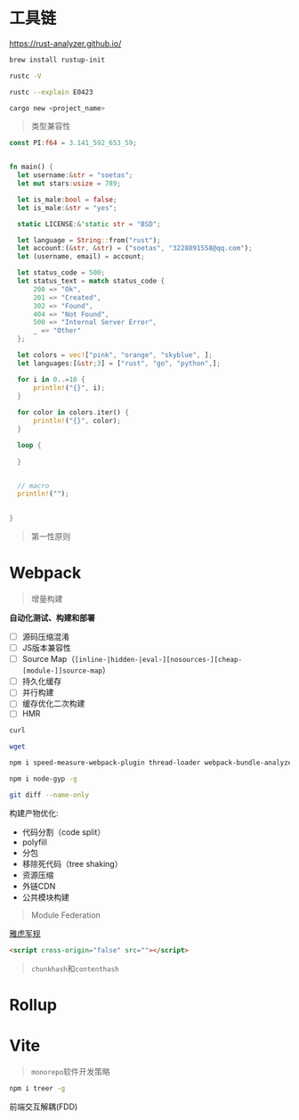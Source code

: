 # 工具链

<https://rust-analyzer.github.io/>

```sh
brew install rustup-init

rustc -V 

rustc --explain E0423

cargo new <project_name>

```

> 类型兼容性

```rs
const PI:f64 = 3.141_592_653_59;


fn main() {
  let username:&str = "soetas";
  let mut stars:usize = 789;

  let is_male:bool = false;
  let is_male:&str = "yes";

  static LICENSE:&'static str = "BSD";

  let language = String::from("rust");
  let account:(&str, &str) = ("soetas", "3228891558@qq.com");
  let (username, email) = account;

  let status_code = 500;
  let status_text = match status_code {
      200 => "Ok",
      201 => "Created",
      302 => "Found",
      404 => "Not Found",
      500 => "Internal Server Error",
      _ => "Other"
  };

  let colors = vec!["pink", "orange", "skyblue", ];
  let languages:[&str;3] = ["rust", "go", "python",];

  for i in 0..=10 {
      println!("{}", i);
  }
  
  for color in colors.iter() {
      println!("{}", color);
  }

  loop {
    
  }


  // macro  
  println!("");
  

}

```

> 第一性原则


# Webpack

> 增量构建

**自动化测试、构建和部署**

- [ ] 源码压缩混淆
- [ ] JS版本兼容性
- [ ] Source Map（`[inline-|hidden-|eval-][nosources-][cheap-[module-]]source-map`）
- [ ] 持久化缓存
- [ ] 并行构建
- [ ] 缓存优化二次构建
- [ ] HMR

```sh
curl 

wget

npm i speed-measure-webpack-plugin thread-loader webpack-bundle-analyzer -D

npm i node-gyp -g

git diff --name-only

```

构建产物优化:

- 代码分割（code split）
- polyfill
- 分包
- 移除死代码（tree shaking）
- 资源压缩
- 外链CDN
- 公共模块构建

> Module Federation

[雅虎军规](https://chenoge.github.io/2018/07/03/%E9%9B%85%E8%99%8E%E5%89%8D%E7%AB%AF%E4%BC%98%E5%8C%96%E7%9A%8435%E6%9D%A1%E5%86%9B%E8%A7%84/)

```html
<script cross-origin="false" src=""></script>

```

> `chunkhash`和`contenthash`


# Rollup

# Vite

> `monorepo`软件开发策略

```sh
npm i treer -g

```

前端交互解耦(FDD)
